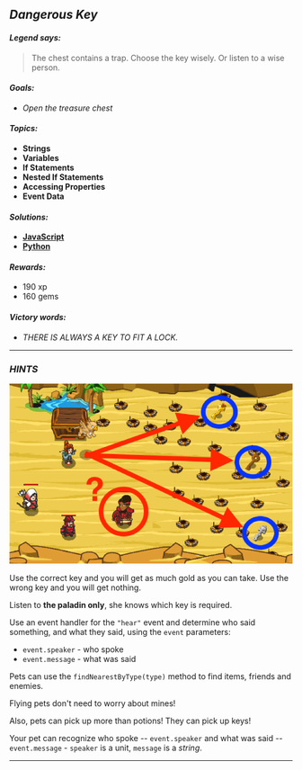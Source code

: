 ## _Dangerous Key_

#### _Legend says:_
> The chest contains a trap. Choose the key wisely. Or listen to a wise person.

#### _Goals:_
+ _Open the treasure chest_

#### _Topics:_
+ **Strings**
+ **Variables**
+ **If Statements**
+ **Nested If Statements**
+ **Accessing Properties**
+ **Event Data**

#### _Solutions:_
+ **[JavaScript](dangerousKeys.js)**
+ **[Python](dangerous_keys.py)**

#### _Rewards:_
+ 190 xp
+ 160 gems

#### _Victory words:_
+ _THERE IS ALWAYS A KEY TO FIT A LOCK._

___

### _HINTS_

![](img/key.png)

Use the correct key and you will get as much gold as you can take. Use the wrong key and you will get nothing.

Listen to **the paladin only**, she knows which key is required.

Use an event handler for the `"hear"` event and determine who said something, and what they said, using the `event` parameters:
+ `event.speaker` - who spoke
+ `event.message` - what was said

Pets can use the `findNearestByType(type)` method to find items, friends and enemies.

Flying pets don't need to worry about mines!

Also, pets can pick up more than potions! They can pick up keys!

Your pet can recognize who spoke -- `event.speaker` and what was said -- `event.message` - `speaker` is a unit, `message` is a _string_.

___

